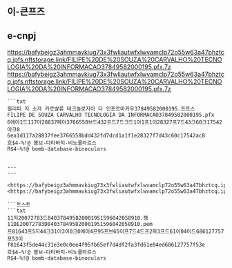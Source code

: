 ## 이-큰프즈
## e-cnpj

<https://bafybeigz3ahmmavkiug73x3fwliautwfxlwvamclp72o55w63a47bhztcq.ipfs.nftstorage.link/FILIPE%20DE%20SOUZA%20CARVALHO%20TECNOLOGIA%20DA%20INFORMACAO37849582000195.pfx.7z>
<https://bafybeigz3ahmmavkiug73x3fwliautwfxlwvamclp72o55w63a47bhztcq.ipfs.nftstorage.link/FILIPE%20DE%20SOUZA%20CARVALHO%20TECNOLOGIA%20DA%20INFORMACAO37849582000195.pfx.7z>

```트스트
```txt
필리피 지 소자 카르발류 테크놀로지아 다 인포르마카우37849582000195.프프스
FILIPE DE SOUZA CARVALHO TECNOLOGIA DA INFORMACAO37849582000195.pfx
6에아1드117아28837페이3766558브드432프드7드크드1아1프1이28327프7드43크60크17542아크8
6ea1d117a28837fee3766558bdd432fd7dcd1a1f1e28327f7d43c60c17542ac8
흐$4-%!@ 봄브-다타바지-비노쿨라르스
R$4-%!@ bomb-database-binoculars
```
```

---
---

<https://bafybeigz3ahmmavkiug73x3fwliautwfxlwvamclp72o55w63a47bhztcq.ipfs.nftstorage.link/11DE20072783D840378495820001951596042058910.pem.7z>
<https://bafybeigz3ahmmavkiug73x3fwliautwfxlwvamclp72o55w63a47bhztcq.ipfs.nftstorage.link/11DE20072783D840378495820001951596042058910.pem.7z>

```트스트
```txt
11지20072783드840378495820001951596042058910.펭
11DE20072783D840378495820001951596042058910.pem
프81643프5지44크31이3이0크0에이4프95프브65이프7드4드프2파3프드61이04이드686127757프53이
f81643f5de44c31e3e0c0ee4f95fb65ef7d4df2fa3fd61e04ed686127757f53e
흐$4-%!@ 봄브-다타바지-비노쿨라르스
R$4-%!@ bomb-database-binoculars
```
```
